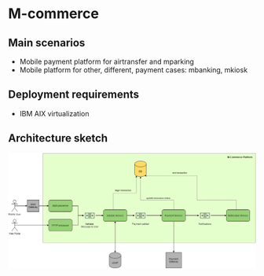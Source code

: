 # M-commerce

## Main scenarios
- Mobile payment platform for airtransfer and mparking
- Mobile platform for other, different, payment cases: mbanking, mkiosk

## Deployment requirements
- IBM AIX virtualization

## Architecture sketch
![Mcommerce architecture](Mcommerce-platform.png)